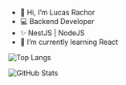 - 👋 Hi, I’m Lucas Rachor
- 💻 Backend Developer
- ✨ NestJS | NodeJS
- 🌱 I’m currently learning React

![Top Langs](https://github-readme-stats-git-masterrstaa-rickstaa.vercel.app/api/top-langs/?username=LucasRachor&layout=compact&bg_color=000&border_color=30A3DC&title_color=E94D5F&text_color=FFF)

![GitHub Stats](https://github-readme-stats.vercel.app/api?username=LucasRachor&theme=transparent&bg_color=000&border_color=30A3DC&show_icons=true&icon_color=30A3DC&title_color=E94D5F&text_color=FFF)
